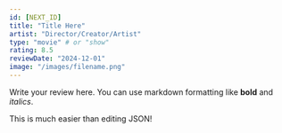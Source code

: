 ```yaml
---
id: [NEXT_ID]
title: "Title Here"
artist: "Director/Creator/Artist"
type: "movie" # or "show"
rating: 8.5
reviewDate: "2024-12-01"
image: "/images/filename.png"
---
```


Write your review here. You can use markdown formatting like **bold** and *italics*.

This is much easier than editing JSON!